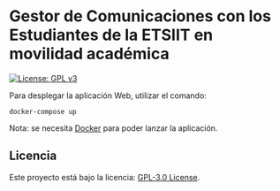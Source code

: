 # Gestor de Comunicaciones con los Estudiantes de la ETSIIT en movilidad académica

[![License: GPL v3](https://img.shields.io/badge/License-GPLv3-blue.svg)](https://www.gnu.org/licenses/gpl-3.0)


Para desplegar la aplicación Web, utilizar el comando:

`docker-compose up`

Nota: se necesita [Docker](https://docs.docker.com/engine/install/) para poder lanzar la aplicación.

## Licencia

Este proyecto está bajo la licencia: [GPL-3.0 License](LICENSE.md).
